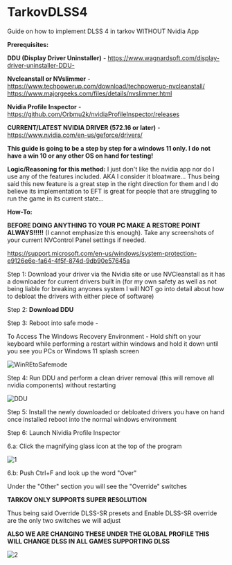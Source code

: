 # TarkovDLSS4
Guide on how to implement DLSS 4 in tarkov WITHOUT Nvidia App

**Prerequisites:**

**DDU (Display Driver Uninstaller)** - https://www.wagnardsoft.com/display-driver-uninstaller-DDU-


**Nvcleanstall or NVslimmer** - 
https://www.techpowerup.com/download/techpowerup-nvcleanstall/ 
https://www.majorgeeks.com/files/details/nvslimmer.html



**Nvidia Profile Inspector** - https://github.com/Orbmu2k/nvidiaProfileInspector/releases



**CURRENT/LATEST NVIDIA DRIVER (572.16 or later)** - https://www.nvidia.com/en-us/geforce/drivers/





**This guide is going to be a step by step for a windows 11 only. I do not have a win 10 or any other OS on hand for testing!**

**Logic/Reasoning for this method:** I just don't like the nvidia app nor do I use any of the features included. AKA I consider it bloatware...
Thus being said this new feature is a great step in the right direction for them and I do believe its implementation to EFT is great for people that are struggling to run the game in its current state...


**How-To:**

**BEFORE DOING ANYTHING TO YOUR PC MAKE A RESTORE POINT ALWAYS!!!!!** (I cannot emphasize this enough). Take any screenshots of your current NVControl Panel settings if needed.

https://support.microsoft.com/en-us/windows/system-protection-e9126e6e-fa64-4f5f-874d-9db90e57645a

Step 1: Download your driver via the Nvidia site or use NVCleanstall as it has a downloader for current drivers built in
(for my own safety as well as not being liable for breaking anyones system I will NOT go into detail about how to debloat the drivers with either piece of software)

Step 2: **Download DDU**

Step 3: Reboot into safe mode - 

To Access The Windows Recovery Environment - Hold shift on your keyboard while performing a restart within windows and hold it down until you see you PCs or Windows 11 splash screen

![WinREtoSafemode](https://github.com/user-attachments/assets/c646d48a-21ff-4ef2-ae61-ba636f15a3e8)

Step 4: Run DDU and perform a clean driver removal (this will remove all nvidia components) without restarting

![DDU](https://github.com/user-attachments/assets/381d4d23-941c-454c-a09e-18b8bcde8ee0)

Step 5: Install the newly downloaded or debloated drivers you have on hand once installed reboot into the normal windows environment

Step 6: Launch Nividia Profile Inspector

6.a: Click the magnifying glass icon at the top of the program

![1](https://github.com/user-attachments/assets/1372604f-d65e-44f4-9681-a2355422b580)

6.b: Push Ctrl+F and look up the word "Over"
  
  Under the "Other" section you will see the "Override" switches
 
  **TARKOV ONLY SUPPORTS SUPER RESOLUTION**
  
  Thus being said Override DLSS-SR presets and Enable DLSS-SR override are the only two switches we will adjust
  
  **ALSO WE ARE CHANGING THESE UNDER THE GLOBAL PROFILE THIS WILL CHANGE DLSS IN ALL GAMES SUPPORTING DLSS**

![2](https://github.com/user-attachments/assets/c6a5e039-3d36-4514-9acc-4788d11337da)
